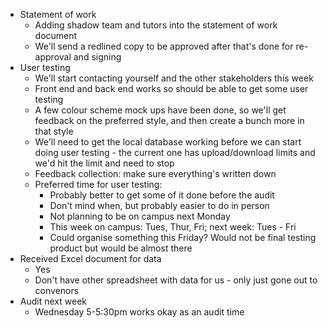- Statement of work
  - Adding shadow team and tutors into the statement of work document
  - We'll send a redlined copy to be approved after that's done for re-approval and signing
- User testing
  - We'll start contacting yourself and the other stakeholders this week
  - Front end and back end works so should be able to get some user testing
  - A few colour scheme mock ups have been done, so we'll get feedback on the preferred style, and then create a bunch more in that style
  - We'll need to get the local database working before we can start doing user testing - the current one has upload/download limits and we'd hit the limit and need to stop
  - Feedback collection: make sure everything's written down
  - Preferred time for user testing:
    - Probably better to get some of it done before the audit
    - Don't mind when, but probably easier to do in person
    - Not planning to be on campus next Monday
    - This week on campus: Tues, Thur, Fri; next week: Tues - Fri
    - Could organise something this Friday? Would not be final testing product but would be almost there
- Received Excel document for data
  - Yes
  - Don't have other spreadsheet with data for us - only just gone out to convenors
- Audit next week
  - Wednesday 5-5:30pm works okay as an audit time
